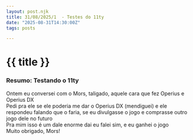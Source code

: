 ```yaml
---
layout: post.njk
title: 31/08/2025/1  - Testes do 11ty
date: "2025-08-31T14:30:00Z"
tags: posts

---
```

# {{ title }}

### Resumo: Testando o 11ty

Ontem eu conversei com o Mors, taligado, aquele cara que fez Operius e Operius DX \
Pedi pra ele se ele poderia me dar o Operius DX (mendiguei) e ele respondeu falando que o faria, se eu divulgasse o jogo e comprasse outro jogo dele no futuro \
Pra mim isso é um dale enorme dai eu falei sim, e eu ganhei o jogo \
Muito obrigado, Mors!
